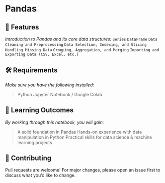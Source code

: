 # Pandas
## 🚀 Features

 *Introduction to Pandas and its core data structures:*
 `Series`
 `DataFrame`
 `Data Cleaning and Preprocessing`
 `Data Selection, Indexing, and Slicing`
 `Handling Missing Data`
 `Grouping, Aggregation, and Merging`
 `Importing and Exporting Data (CSV, Excel, etc.)`

## 🛠️ Requirements

*Make sure you have the following installed:*
 > Python 
 > Jupyter Notebook / Google Colab

## 📖 Learning Outcomes

*By working through this notebook, you will gain:*
 > A solid foundation in Pandas
 > Hands-on experience with data manipulation in Python
 > Practical skills for data science & machine learning projects

## 🤝 Contributing
  Pull requests are welcome! For major changes, please open an issue first to discuss what you’d like to change.
